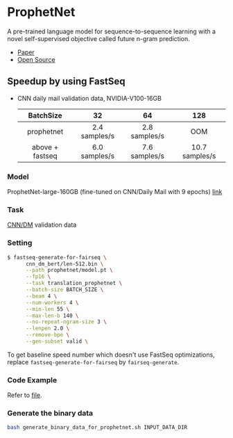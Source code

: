 # ProphetNet

A pre-trained language model for sequence-to-sequence learning with a novel self-supervised objective called future n-gram prediction.
- [Paper](https://arxiv.org/pdf/2001.04063)
- [Open Source](https://github.com/microsoft/ProphetNet)

## Speedup by using FastSeq

- CNN daily mail validation data, NVIDIA-V100-16GB

  |       BatchSize      |       32      |        64       |      128       |
  |:--------------------:|:-------------:|:---------------:|:--------------:|
  |      prophetnet      | 2.4 samples/s |  2.8 samples/s  |      OOM       |
  |   above + fastseq    | 6.0 samples/s |  7.6 samples/s  | 10.7 samples/s |


### Model
ProphetNet-large-160GB (fine-tuned on CNN/Daily Mail with 9 epochs) [link](https://drive.google.com/file/d/14v0HMc7obh_5aPFSFWzcr_nZCrK49Sey/view)

### Task
[CNN/DM](https://github.com/harvardnlp/sent-summary) validation data

### Setting

```bash
$ fastseq-generate-for-fairseq \
      cnn_dm_bert/len-512.bin \
      --path prophetnet/model.pt \
      --fp16 \
      --task translation_prophetnet \
      --batch-size BATCH_SIZE \
      --beam 4 \
      --num-workers 4 \
      --min-len 55 \
      --max-len-b 140 \
      --no-repeat-ngram-size 3 \
      --lenpen 2.0 \
      --remove-bpe \
      --gen-subset valid \
```
To get baseline speed number which doesn't use FastSeq optimizations, replace `fastseq-generate-for-fairseq` by `fairseq-generate`.

### Code Example
Refer to [file](../../tests/models/test_prophetnet_fs.py).

### Generate the binary data

```bash
bash generate_binary_data_for_prophetnet.sh INPUT_DATA_DIR
```
